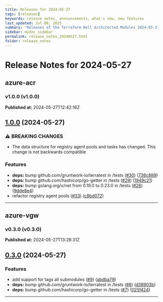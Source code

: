 ```yaml
---
title: Releases for 2024-05-27
tags: [releases]
keywords: release notes, announcements, what's new, new features
last_updated: Jul 08, 2025
summary: "Releases of the Terraform Well Architected Modules 2024-05-27"
sidebar: mydoc_sidebar
permalink: release_notes_20240527.html
folder: release_notes
---
```


# Release Notes for 2024-05-27

## azure-acr
### v1.0.0 (v1.0.0)
**Published at:** 2024-05-27T12:42:16Z

## [1.0.0](https://github.com/CloudNationHQ/terraform-azure-acr/compare/v0.6.0...v1.0.0) (2024-05-27)


### ⚠ BREAKING CHANGES

* The data structure for registry agent pools and tasks has changed. This change is not backwards compatible

### Features

* **deps:** bump github.com/gruntwork-io/terratest in /tests ([#30](https://github.com/CloudNationHQ/terraform-azure-acr/issues/30)) ([736c889](https://github.com/CloudNationHQ/terraform-azure-acr/commit/736c88915c70fe1eeee436e77dc33a160ee572c7))
* **deps:** bump github.com/hashicorp/go-getter in /tests ([#29](https://github.com/CloudNationHQ/terraform-azure-acr/issues/29)) ([1949c21](https://github.com/CloudNationHQ/terraform-azure-acr/commit/1949c21ac0f4a392af53d865ea7698d264050c13))
* **deps:** bump golang.org/x/net from 0.19.0 to 0.23.0 in /tests ([#28](https://github.com/CloudNationHQ/terraform-azure-acr/issues/28)) ([9dde8e4](https://github.com/CloudNationHQ/terraform-azure-acr/commit/9dde8e496db1b4aeed6bf9df333ee965368a84c5))
* refactor registry agent pools ([#33](https://github.com/CloudNationHQ/terraform-azure-acr/issues/33)) ([c8bd072](https://github.com/CloudNationHQ/terraform-azure-acr/commit/c8bd0725234e834f8950e88fc320bddfefcea879))

---

## azure-vgw
### v0.3.0 (v0.3.0)
**Published at:** 2024-05-27T13:28:31Z

## [0.3.0](https://github.com/CloudNationHQ/terraform-azure-vgw/compare/v0.2.0...v0.3.0) (2024-05-27)


### Features

* add support for tags all submodules ([#9](https://github.com/CloudNationHQ/terraform-azure-vgw/issues/9)) ([abdba79](https://github.com/CloudNationHQ/terraform-azure-vgw/commit/abdba799b27ae7b63d4fa330178e4a5e16234710))
* **deps:** bump github.com/gruntwork-io/terratest in /tests ([#8](https://github.com/CloudNationHQ/terraform-azure-vgw/issues/8)) ([d38903b](https://github.com/CloudNationHQ/terraform-azure-vgw/commit/d38903b9e6d001614711f10d0117dfc7a8b47407))
* **deps:** bump github.com/hashicorp/go-getter in /tests ([#7](https://github.com/CloudNationHQ/terraform-azure-vgw/issues/7)) ([025f424](https://github.com/CloudNationHQ/terraform-azure-vgw/commit/025f424b687d82bb01076ff5f7bc68d4ecd534c4))

---

